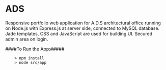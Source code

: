 # ADS

Responsive portfolio web application for A.D.S architectural office running on Node.js with Express.js at server side, connected to MySQL database. Jade templates, CSS and JavaScript are used for building UI. Secured admin area on login.

####To Run the App:#####

```
	> npm install
	> node src/app
```
